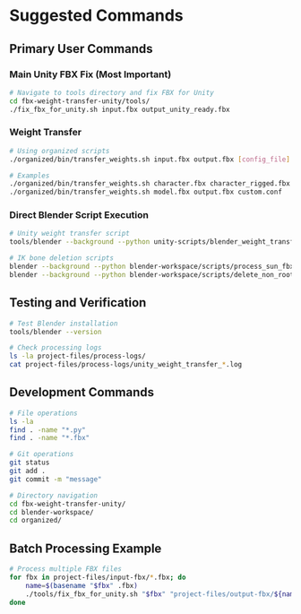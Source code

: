 # Suggested Commands

## Primary User Commands

### Main Unity FBX Fix (Most Important)
```bash
# Navigate to tools directory and fix FBX for Unity
cd fbx-weight-transfer-unity/tools/
./fix_fbx_for_unity.sh input.fbx output_unity_ready.fbx
```

### Weight Transfer
```bash
# Using organized scripts
./organized/bin/transfer_weights.sh input.fbx output.fbx [config_file]

# Examples
./organized/bin/transfer_weights.sh character.fbx character_rigged.fbx
./organized/bin/transfer_weights.sh model.fbx output.fbx custom.conf
```

### Direct Blender Script Execution
```bash
# Unity weight transfer script
tools/blender --background --python unity-scripts/blender_weight_transfer_for_unity.py -- input.fbx output.fbx

# IK bone deletion scripts
blender --background --python blender-workspace/scripts/process_sun_fbx.py
blender --background --python blender-workspace/scripts/delete_non_root_bones.py
```

## Testing and Verification
```bash
# Test Blender installation
tools/blender --version

# Check processing logs
ls -la project-files/process-logs/
cat project-files/process-logs/unity_weight_transfer_*.log
```

## Development Commands
```bash
# File operations
ls -la
find . -name "*.py"
find . -name "*.fbx"

# Git operations  
git status
git add .
git commit -m "message"

# Directory navigation
cd fbx-weight-transfer-unity/
cd blender-workspace/
cd organized/
```

## Batch Processing Example
```bash
# Process multiple FBX files
for fbx in project-files/input-fbx/*.fbx; do
    name=$(basename "$fbx" .fbx)
    ./tools/fix_fbx_for_unity.sh "$fbx" "project-files/output-fbx/${name}_unity_ready.fbx"
done
```